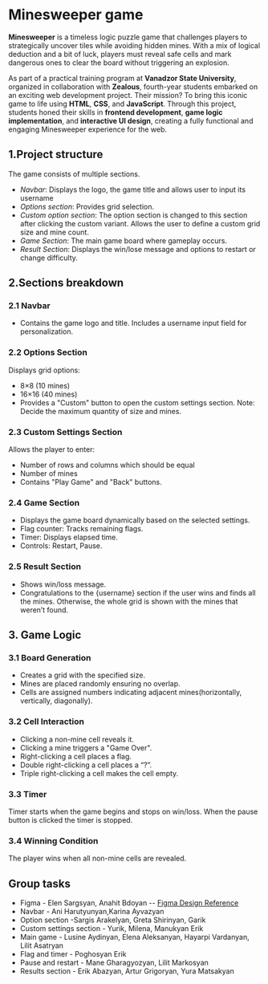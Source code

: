 # Minesweeper game
**Minesweeper** is a timeless logic puzzle game that challenges players to strategically uncover tiles while avoiding hidden mines. With a mix of logical deduction and a bit of luck, players must reveal safe cells and mark dangerous ones to clear the board without triggering an explosion.

As part of a practical training program at **Vanadzor State University**, organized in collaboration with **Zealous**, fourth-year students embarked on an exciting web development project. Their mission? To bring this iconic game to life using **HTML**, **CSS**, and **JavaScript**. 
Through this project, students honed their skills in **frontend development**, **game logic implementation**, and **interactive UI design**, creating a fully functional and engaging Minesweeper experience for the web.
## 1.Project structure
The game consists of multiple sections.
- *Navbar*: Displays the logo, the game title and allows user to input its username
- *Options section*: Provides grid selection.
- *Custom option section*: The option section is changed to this section after clicking the custom variant. Allows the user to define a custom grid size and mine count.
- *Game Section*: The main game board where gameplay occurs.
- *Result Section*: Displays the win/lose message and options to restart or change difficulty.


## 2.Sections breakdown
### 2.1 Navbar
- Contains the game logo and title. Includes a username input field for personalization.
### 2.2 Options Section
Displays grid options:
- 8×8 (10 mines)
- 16×16 (40 mines)
- Provides a "Custom" button to open the custom settings section. Note: Decide the maximum quantity of size and mines.
### 2.3 Custom Settings Section
Allows the player to enter:
- Number of rows and columns which should be equal
- Number of mines
- Contains "Play Game" and "Back" buttons.
### 2.4 Game Section
- Displays the game board dynamically based on the selected settings.
- Flag counter: Tracks remaining flags.
- Timer: Displays elapsed time.
- Controls: Restart, Pause.
### 2.5 Result Section
- Shows win/loss message. 
- Congratulations to the {username} section if the user wins and finds all the mines.
Otherwise, the whole grid is shown with the mines that weren’t found.


## 3. Game Logic
### 3.1 Board Generation
- Creates a grid with the specified size.
- Mines are placed randomly ensuring no overlap.
- Cells are assigned numbers indicating adjacent mines(horizontally, vertically, diagonally).
### 3.2 Cell Interaction
- Clicking a non-mine cell reveals it.
- Clicking a mine triggers a "Game Over".
- Right-clicking a cell places a flag.
- Double right-clicking a cell places a “?”.
- Triple right-clicking a cell makes the cell empty.
### 3.3 Timer
Timer starts when the game begins and stops on win/loss. When the pause button is clicked the timer is stopped.
### 3.4 Winning Condition
The player wins when all non-mine cells are revealed.



## Group tasks

- Figma - Elen Sargsyan, Anahit Bdoyan -- [Figma Design Reference](https://www.figma.com/design/TSpfZAmZ1M0rpFsHofmELh/Untitled?node-id=0-1&m=dev&t=8IViOfKScibxbmm3)
- Navbar - Ani Harutyunyan,Karina Ayvazyan
- Option section -Sargis Arakelyan, Greta Shirinyan, Garik
- Custom settings section - Yurik, Milena, Manukyan Erik
- Main game - Lusine Aydinyan, Elena Aleksanyan, Hayarpi Vardanyan, Lilit Asatryan
- Flag and timer - Poghosyan Erik
- Pause and restart - Mane Gharagyozyan, Lilit Markosyan
- Results section - Erik Abazyan, Artur Grigoryan, Yura Matsakyan

